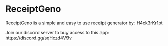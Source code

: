 # ReceiptGeno

ReceiptGeno is a simple and easy to use receipt generator by: H4ck3rKr1pt

Join our discord server to buy access to this app: https://discord.gg/sqHczd4V9v
